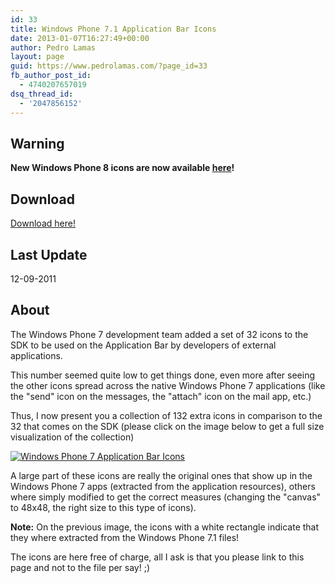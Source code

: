 ```yaml
---
id: 33
title: Windows Phone 7.1 Application Bar Icons
date: 2013-01-07T16:27:49+00:00
author: Pedro Lamas
layout: page
guid: https://www.pedrolamas.com/?page_id=33
fb_author_post_id:
  - 4740207657019
dsq_thread_id:
  - '2047856152'
---
```


## Warning

**New Windows Phone 8 icons are now available [here](windows-phone/windows-phone-8-application-bar-icons.md)!**

## Download

[Download here!](wp-content/uploads/downloads/2013/01/WP71AppbarIcons.zip)

## Last Update

12-09-2011

## About

The Windows Phone 7 development team added a set of 32 icons to the SDK to be used on the Application Bar by developers of external applications.

This number seemed quite low to get things done, even more after seeing the other icons spread across the native Windows Phone 7 applications (like the "send" icon on the messages, the "attach" icon on the mail app, etc.)

Thus, I now present you a collection of 132 extra icons in comparison to the 32 that comes on the SDK (please click on the image below to get a full size visualization of the collection)

[![Windows Phone 7 Application Bar Icons](wp-content/uploads/2013/01/Windows-Phone-7-Application-Bar-Icons-thumb.png)](wp-content/uploads/2013/01/Windows-Phone-7-Application-Bar-Icons.png)

A large part of these icons are really the original ones that show up in the Windows Phone 7 apps (extracted from the application resources), others where simply modified to get the correct measures (changing the "canvas" to 48x48, the right size to this type of icons).

**Note:** On the previous image, the icons with a white rectangle indicate that they where extracted from the Windows Phone 7.1 files!

The icons are here free of charge, all I ask is that you please link to this page and not to the file per say! ;)
